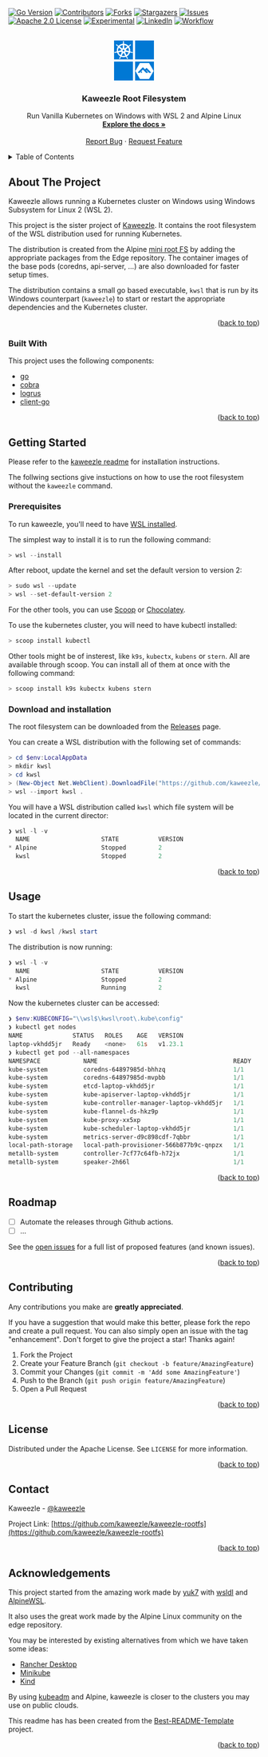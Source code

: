 <div id="top"></div>

<!-- PROJECT SHIELDS -->

[![Go Version][go-version]][go-version]
[![Contributors][contributors-shield]][contributors-url]
[![Forks][forks-shield]][forks-url] [![Stargazers][stars-shield]][stars-url]
[![Issues][issues-shield]][issues-url]
[![Apache 2.0 License][license-shield]][license-url]
[![Experimental][stability]][license-url]
[![LinkedIn][linkedin-shield]][linkedin-url]
[![Workflow][workflow-shield]][workflow-url]

<!-- PROJECT LOGO -->
<br />
<div align="center">

  <a href="https://github.com/kaweezle/kaweezle-rootfs">
    <img src="images/logo.svg" alt="Logo" width="80" height="80">
  </a>
  <h3 align="center">Kaweezle Root Filesystem</h3>

  <p align="center">
    Run Vanilla Kubernetes on Windows with WSL 2 and Alpine Linux
    <br />
    <a href="https://github.com/kaweezle/kaweezle-rootfs"><strong>Explore the docs »</strong></a>
    <br />
    <br />
    <a href="https://github.com/kaweezle/kaweezle-rootfs/issues">Report Bug</a>
    ·
    <a href="https://github.com/kaweezle/kaweezle-rootfs/issues">Request Feature</a>
  </p>
</div>

<!-- TABLE OF CONTENTS -->
<details>
  <summary>Table of Contents</summary>
  <ol>
    <li>
      <a href="#about-the-project">About The Project</a>
      <ul>
        <li><a href="#built-with">Built With</a></li>
      </ul>
    </li>
    <li>
      <a href="#getting-started">Getting Started</a>
      <ul>
        <li><a href="#prerequisites">Prerequisites</a></li>
        <li><a href="#installation">Installation</a></li>
      </ul>
    </li>
    <li><a href="#usage">Usage</a></li>
    <li><a href="#roadmap">Roadmap</a></li>
    <li><a href="#contributing">Contributing</a></li>
    <li><a href="#license">License</a></li>
    <li><a href="#contact">Contact</a></li>
    <li><a href="#acknowledgments">Acknowledgments</a></li>
  </ol>
</details>

<!-- ABOUT THE PROJECT -->

## About The Project

Kaweezle allows running a Kubernetes cluster on Windows using Windows Subsystem
for Linux 2 (WSL 2).

This project is the sister project of
[Kaweezle](https://github.com/kaweezle/kaweezle). It contains the root
filesystem of the WSL distribution used for running Kubernetes.

The distribution is created from the Alpine
[mini root FS](https://dl-cdn.alpinelinux.org/alpine/v3.15/releases/x86_64/) by
adding the appropriate packages from the Edge repository. The container images
of the base pods (coredns, api-server, ...) are also downloaded for faster setup
times.

The distribution contains a small go based executable, `kwsl` that is run by its
Windows counterpart (`kaweezle`) to start or restart the appropriate
dependencies and the Kubernetes cluster.

<p align="right">(<a href="#top">back to top</a>)</p>

### Built With

This project uses the following components:

-   [go](https://go.dev/)
-   [cobra](https://github.com/spf13/cobra)
-   [logrus](github.com/sirupsen/logrus)
-   [client-go](https://github.com/kubernetes/client-go)

<p align="right">(<a href="#top">back to top</a>)</p>

<!-- GETTING STARTED -->

## Getting Started

Please refer to the
[kaweezle readme](https://github.com/kaweezle/kaweezle/README.md) for
installation instructions.

The follwing sections give instuctions on how to use the root filesystem without
the `kaweezle` command.

### Prerequisites

To run kaweezle, you'll need to have
[WSL installed](https://docs.microsoft.com/en-us/windows/wsl/install).

The simplest way to install it is to run the following command:

```powershell
> wsl --install
```

After reboot, update the kernel and set the default version to version 2:

```powershell
> sudo wsl --update
> wsl --set-default-version 2
```

For the other tools, you can use [Scoop](https://scoop.sh/) or
[Chocolatey](https://chocolatey.org/).

To use the kubernetes cluster, you will need to have kubectl installed:

```powershell
> scoop install kubectl
```

Other tools might be of insterest, like `k9s`, `kubectx`, `kubens` or `stern`.
All are available through scoop. You can install all of them at once with the
following command:

```powershell
> scoop install k9s kubectx kubens stern
```

### Download and installation

The root filesystem can be downloaded from the
[Releases](https://github.com/kaweezle/kaweezle-rootfs/releases) page.

You can create a WSL distribution with the following set of commands:

```powershell
> cd $env:LocalAppData
> mkdir kwsl
> cd kwsl
> (New-Object Net.WebClient).DownloadFile("https://github.com/kaweezle/kaweezle-rootfs/releases/download/latest/rootfs.tar.gz", "$PWD\rootfs.tar.gz")
> wsl --import kwsl .
```

You will have a WSL distribution called `kwsl` which file system will be located
in the current director:

```powershell
❯ wsl -l -v
  NAME                    STATE           VERSION
* Alpine                  Stopped         2
  kwsl                    Stopped         2
```

<p align="right">(<a href="#top">back to top</a>)</p>

<!-- USAGE EXAMPLES -->

## Usage

To start the kubernetes cluster, issue the following command:

```powershell
❯ wsl -d kwsl /kwsl start
```

The distribution is now running:

```powershell
❯ wsl -l -v
  NAME                    STATE           VERSION
* Alpine                  Stopped         2
  kwsl                    Running         2
```

Now the kubernetes cluster can be accessed:

```powershell
❯ $env:KUBECONFIG="\\wsl$\kwsl\root\.kube\config"
❯ kubectl get nodes
NAME              STATUS   ROLES    AGE   VERSION
laptop-vkhdd5jr   Ready    <none>   61s   v1.23.1
❯ kubectl get pod --all-namespaces
NAMESPACE            NAME                                      READY   STATUS    RESTARTS   AGE
kube-system          coredns-64897985d-bhhzq                   1/1     Running   0          68s
kube-system          coredns-64897985d-mvpbb                   1/1     Running   0          68s
kube-system          etcd-laptop-vkhdd5jr                      1/1     Running   0          84s
kube-system          kube-apiserver-laptop-vkhdd5jr            1/1     Running   0          84s
kube-system          kube-controller-manager-laptop-vkhdd5jr   1/1     Running   0          84s
kube-system          kube-flannel-ds-hkz9p                     1/1     Running   0          68s
kube-system          kube-proxy-xx5xp                          1/1     Running   0          68s
kube-system          kube-scheduler-laptop-vkhdd5jr            1/1     Running   0          78s
kube-system          metrics-server-d9c898cdf-7qbbr            1/1     Running   0          68s
local-path-storage   local-path-provisioner-566b877b9c-qnpzx   1/1     Running   0          68s
metallb-system       controller-7cf77c64fb-h72jx               1/1     Running   0          68s
metallb-system       speaker-2h66l                             1/1     Running   0          68s
```

<p align="right">(<a href="#top">back to top</a>)</p>

<!-- ROADMAP -->

## Roadmap

-   [ ] Automate the releases through Github actions.
-   [ ] ...

See the [open issues](https://github.com/kaweezle/kaweezle-rootfs/issues) for a
full list of proposed features (and known issues).

<p align="right">(<a href="#top">back to top</a>)</p>

<!-- CONTRIBUTING -->

## Contributing

Any contributions you make are **greatly appreciated**.

If you have a suggestion that would make this better, please fork the repo and
create a pull request. You can also simply open an issue with the tag
"enhancement". Don't forget to give the project a star! Thanks again!

1. Fork the Project
2. Create your Feature Branch (`git checkout -b feature/AmazingFeature`)
3. Commit your Changes (`git commit -m 'Add some AmazingFeature'`)
4. Push to the Branch (`git push origin feature/AmazingFeature`)
5. Open a Pull Request

<p align="right">(<a href="#top">back to top</a>)</p>

<!-- LICENSE -->

## License

Distributed under the Apache License. See `LICENSE` for more information.

<p align="right">(<a href="#top">back to top</a>)</p>

<!-- CONTACT -->

## Contact

Kaweezle - [@kaweezle](https://twitter.com/kaweezle)

Project Link:
[https://github.com/kaweezle/kaweezle-rootfs](https://github.com/kaweezle/kaweezle-rootfs)

<p align="right">(<a href="#top">back to top</a>)</p>

<!-- ACKNOWLEDGMENTS -->

## Acknowledgements

This project started from the amazing work made by
[yuk7](https://github.com/yuk7) with [wsldl](https://github.com/yuk7/wsldl) and
[AlpineWSL](https://github.com/yuk7/AlpineWSL).

It also uses the great work made by the Alpine Linux community on the edge
repository.

You may be interested by existing alternatives from which we have taken some
ideas:

-   [Rancher Desktop](https://rancherdesktop.io/)
-   [Minikube](https://github.com/kubernetes/minikube)
-   [Kind](https://kind.sigs.k8s.io/)

By using
[kubeadm](https://kubernetes.io/docs/setup/production-environment/tools/kubeadm/create-cluster-kubeadm/)
and Alpine, kaweezle is closer to the clusters you may use on public clouds.

This readme has has been created from the
[Best-README-Template](https://github.com/othneildrew/Best-README-Template)
project.

<p align="right">(<a href="#top">back to top</a>)</p>

<!-- MARKDOWN LINKS & IMAGES -->
<!-- https://www.markdownguide.org/basic-syntax/#reference-style-links -->

[contributors-shield]:
    https://img.shields.io/github/contributors/kaweezle/kaweezle-rootfs.svg?style=for-the-badge
[contributors-url]:
    https://github.com/kaweezle/kaweezle-rootfs/graphs/contributors
[forks-shield]:
    https://img.shields.io/github/forks/kaweezle/kaweezle-rootfs.svg?style=for-the-badge
[forks-url]: https://github.com/kaweezle/kaweezle-rootfs/network/members
[stars-shield]:
    https://img.shields.io/github/stars/kaweezle/kaweezle-rootfs.svg?style=for-the-badge
[stars-url]: https://github.com/kaweezle/kaweezle-rootfs/stargazers
[issues-shield]:
    https://img.shields.io/github/issues/kaweezle/kaweezle-rootfs.svg?style=for-the-badge
[issues-url]: https://github.com/kaweezle/kaweezle-rootfs/issues
[license-shield]:
    https://img.shields.io/badge/license-apache_2.0-green?style=for-the-badge&logo=none
[license-url]: https://github.com/kaweezle/kaweezle-rootfs/blob/master/LICENSE
[linkedin-shield]:
    https://img.shields.io/badge/-LinkedIn-black.svg?style=for-the-badge&logo=linkedin&colorB=555
[linkedin-url]: https://linkedin.com/in/kaweezle
[go-version]:
    https://img.shields.io/badge/Go-1.17+-00ADD8?style=for-the-badge&logo=go
[stability]:
    https://img.shields.io/badge/stability-experimental-orange?style=for-the-badge
[workflow-shield]:
    https://github.com/kaweezle/kaweezle-rootfs/actions/workflows/build.yaml/badge.svg
[workflow-url]:
    https://github.com/kaweezle/kaweezle-rootfs/actions/workflows/build.yaml
